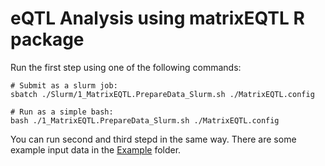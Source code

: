 # eQTL Analysis using matrixEQTL R package
Run the first step using one of the following commands:
```
# Submit as a slurm job:
sbatch ./Slurm/1_MatrixEQTL.PrepareData_Slurm.sh ./MatrixEQTL.config

# Run as a simple bash:
bash ./1_MatrixEQTL.PrepareData_Slurm.sh ./MatrixEQTL.config
```
You can run second and third stepd in the same way. There are some example input data in the [Example](https://github.com/m-kouhsar/QTL-Analysis/tree/main/Example) folder.
